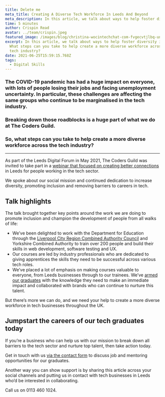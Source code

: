 ```yaml
---
title: Delete me
meta_title: Creating A Diverse Tech Workforce In Leeds And Beyond
meta_description: In this article, we talk about ways to help foster diversity in tech
time: 5 minutes
author: Crispin Read
avatar: ../team/crispin.jpeg
featured_image: /images/blog/christina-wocintechchat-com-fvgecvtjlbq-unsplash.jpg
excerpt: In this article, we talk about ways to help foster diversity in tech.
  What steps can you take to help create a more diverse workforce across the
  tech industry?
date: 2021-06-25T15:59:15.768Z
tags:
  - Digital Skills
---
```

### The COVID-19 pandemic has had a huge impact on everyone, with lots of people losing their jobs and facing unemployment uncertainty. In particular, these challenges are affecting the same groups who continue to be marginalised in the tech industry.

### Breaking down those roadblocks is a huge part of what we do at The Coders Guild.

### So, what steps can you take to help create a more diverse workforce across the tech industry?

- - -

As part of the Leeds Digital Forum in May 2021, The Coders Guild was invited to take part in a [webinar that focused on creating better connections](https://www.youtube.com/watch?v=rXeMoDGCgEw) in Leeds for people working in the tech sector.

We spoke about our social mission and continued dedication to increase diversity, promoting inclusion and removing barriers to careers in tech.

## Talk highlights

The talk brought together key points around the work we are doing to promote inclusion and champion the development of people from all walks of life:

* We’ve been delighted to work with the Department for Education through the [Liverpool City Region Combined Authority Council](https://thecodersguild.org.uk/blog/liverpool-city-region-to-receive-an-extension-of-digital-skills-courses-into-the-summer-of-2021/) and Yorkshire Combined Authority to train over 200 people and build their skills in web development, software testing and UX.
* Our courses are led by industry professionals who are dedicated to giving apprentices the skills they need to be successful across various tech roles.
* We’ve placed a lot of emphasis on making courses valuable to everyone, from Leeds businesses through to our trainees. We’ve [armed our graduates](https://thecodersguild.org.uk/apprenticeships/) with the knowledge they need to make an immediate impact and collaborated with brands who can continue to nurture this talent. 

But there’s more we can do, and we need your help to create a more diverse workforce in tech businesses throughout the UK.

## Jumpstart the careers of our tech graduates today

If you’re a business who can help us with our mission to break down all barriers to the tech sector and nurture top talent, then take action today.

Get in touch with us [via the contact form](https://thecodersguild.org.uk/contact-us/) to discuss job and mentoring opportunities for our graduates.

Another way you can show support is by sharing this article across your social channels and putting us in contact with tech businesses in Leeds who’d be interested in collaborating. 

Call us on 0113 460 1024.